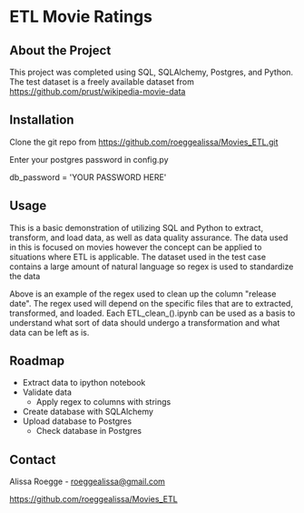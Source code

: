 # ETL Movie Ratings

## About the Project

This project was completed using SQL, SQLAlchemy, Postgres, and Python. The test dataset is a freely available dataset from https://github.com/prust/wikipedia-movie-data

## Installation

Clone the git repo from
https://github.com/roeggealissa/Movies_ETL.git

Enter your postgres password in config.py

db_password = 'YOUR PASSWORD HERE'

## Usage

This is a basic demonstration of utilizing SQL and Python to extract, transform, and load data, as well as data quality assurance. The data used in this is focused on movies however the concept can be applied to situations where ETL is applicable. The dataset used in the test case contains a large amount of natural language so regex is used to standardize the data

[](https://github.com/roeggealissa/Movies_ETL/blob/a7b7ea0b779f55e58beb4df1a39f332f598d201f/ETL_regex.png)

Above is an example of the regex used to clean up the column "release date". The regex used will depend on the specific files that are to extracted, transformed, and loaded. Each ETL_clean_().ipynb can be used as a basis to understand what sort of data should undergo a transformation and what data can be left as is.

## Roadmap

* Extract data to ipython notebook
* Validate data
  * Apply regex to columns with strings
* Create database with SQLAlchemy 
* Upload database to Postgres
  * Check database in Postgres


## Contact

Alissa Roegge - roeggealissa@gmail.com

https://github.com/roeggealissa/Movies_ETL



